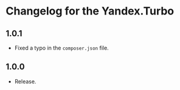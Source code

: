 # Changelog for the Yandex.Turbo

## 1.0.1

- Fixed a typo in the `composer.json` file.

## 1.0.0

- Release.
